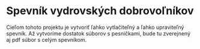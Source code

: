 # Spevník vydrovských dobrovoľníkov
Cieľom tohoto projektu je vytvoriť ľahko vytlačiteľný a ľahko upraviteľný spevník. Až vytvoríme dostatok súborov s pesničkami, bude tu zverejnený aj pdf súbor s celým spevníkom.